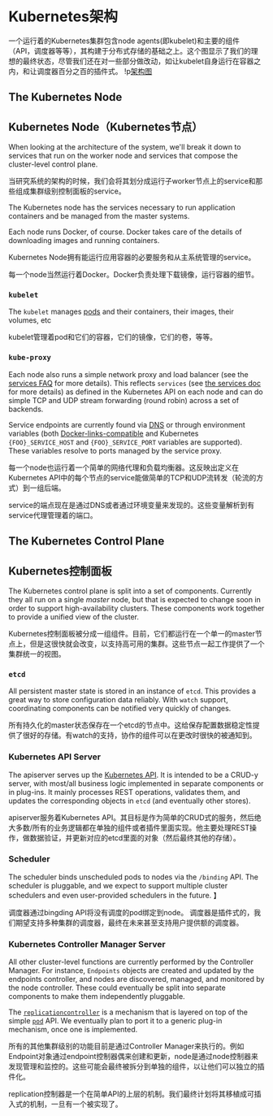 # Kubernetes架构


一个运行着的Kubernetes集群包含node agents(即kubelet)和主要的组件（API，调度器等等），其构建于分布式存储的基础之上。这个图显示了我们的理想的最终状态，尽管我们还在对一些部分做改动，如让kubelet自身运行在容器之内，和让调度器百分之百的插件式。
!p[架构图](architecture.png?raw=true "Architecture overview")



## The Kubernetes Node
## Kubernetes Node（Kubernetes节点）

When looking at the architecture of the system, we'll break it down to services that run on the worker node and services that compose the cluster-level control plane.

当研究系统的架构的时候，我们会将其划分成运行子worker节点上的service和那些组成集群级别控制面板的service。

The Kubernetes node has the services necessary to run application containers and be managed from the master systems.
     
Each node runs Docker, of course.  Docker takes care of the details of downloading images and running containers.

Kubernetes Node拥有能运行应用容器的必要服务和从主系统管理的service。


每一个node当然运行着Docker。Docker负责处理下载镜像，运行容器的细节。

### `kubelet`

The `kubelet` manages [pods](../user-guide/pods.md) and their containers, their images, their volumes, etc

kubelet管理着pod和它们的容器，它们的镜像，它们的卷，等等。

### `kube-proxy`

Each node also runs a simple network proxy and load balancer (see the [services FAQ](https://github.com/kubernetes/kubernetes/wiki/Services-FAQ) for more details).  This reflects `services` (see [the services doc](../user-guide/services.md) for more details) as defined in the Kubernetes API on each node and can do simple TCP and UDP stream forwarding (round robin) across a set of backends.

Service endpoints are currently found via [DNS](../admin/dns.md) or through environment variables (both [Docker-links-compatible](https://docs.docker.com/userguide/dockerlinks/) and Kubernetes `{FOO}_SERVICE_HOST` and `{FOO}_SERVICE_PORT` variables are supported).  These variables resolve to ports managed by the service proxy.


每一个node也运行着一个简单的网络代理和负载均衡器。这反映出定义在Kubernetes API中的每个节点的service能做简单的TCP和UDP流转发（轮流的方式）到一组后端。
    

service的端点现在是通过DNS或者通过环境变量来发现的。这些变量解析到有service代理管理着的端口。
    
## The Kubernetes Control Plane
## Kubernetes控制面板

The Kubernetes control plane is split into a set of components. Currently they all run on a single _master_ node, but that is expected to change soon in order to support high-availability clusters.  These components work together to provide a unified view of the cluster.


Kubernetes控制面板被分成一组组件。目前，它们都运行在一个单一的master节点上，但是这很快就会改变，以支持高可用的集群。这些节点一起工作提供了一个集群统一的视图。


### `etcd`

All persistent master state is stored in an instance of `etcd`.  This provides a great way to store configuration data reliably.  With `watch` support, coordinating components can be notified very quickly of changes.


所有持久化的master状态保存在一个etcd的节点中。这给保存配置数据稳定性提供了很好的存储。有watch的支持，协作的组件可以在更改时很快的被通知到。

### Kubernetes API Server   

The apiserver serves up the [Kubernetes API](../api.md). It is intended to be a CRUD-y server, with most/all business logic implemented in separate components or in plug-ins. It mainly processes REST operations, validates them, and updates the corresponding objects in `etcd` (and eventually other stores).


apiserver服务着Kubernetes API。其目标是作为简单的CRUD式的服务，然后绝大多数/所有的业务逻辑都在单独的组件或者插件里面实现。他主要处理REST操作，做数据验证，并更新对应的etcd里面的对象（然后最终其他的存储）。
### Scheduler

The scheduler binds unscheduled pods to nodes via the `/binding` API. The scheduler is pluggable, and we expect to support multiple cluster schedulers and even user-provided schedulers in the future.
】

调度器通过bingding API将没有调度的pod绑定到node。 调度器是插件式的，我们期望支持多种集群的调度器，最终在未来甚至支持用户提供额的调度器。
### Kubernetes Controller Manager Server

All other cluster-level functions are currently performed by the Controller Manager. For instance, `Endpoints` objects are created and updated by the endpoints controller, and nodes are discovered, managed, and monitored by the node controller. These could eventually be split into separate components to make them independently pluggable.

The [`replicationcontroller`](../user-guide/replication-controller.md) is a mechanism that is layered on top of the simple [`pod`](../user-guide/pods.md) API. We eventually plan to port it to a generic plug-in mechanism, once one is implemented.

所有的其他集群级别的功能目前是通过Controller Manager来执行的。例如Endpoint对象通过endpoint控制器偶来创建和更新，node是通过node控制器来发现管理和监控的。这些可能会最终被拆分到单独的组件，以让他们可以独立的插件化。

replication控制器是一个在简单API的上层的机制。我们最终计划将其移植成可插入式的机制，一旦有一个被实现了。
